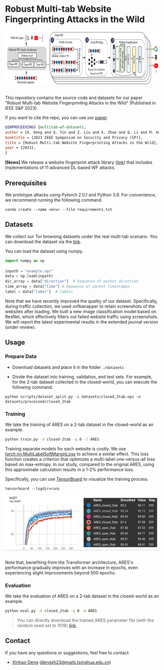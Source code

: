 # Robust Multi-tab Website Fingerprinting Attacks in the Wild

<p align="center">
<img src=".\figs\ARES.png" height = "180" alt="" align=center />
<br><br>
</p>


This repository contains the source code and datasets for our paper "Robust Multi-tab Website Fingerprinting Attacks in the Wild" (Published in IEEE S&P 2023).


If you want to cite the repo, you can use our [paper](https://www.computer.org/csdl/proceedings-article/sp/2023/933600b005/1NrbYpaG652).
```bibtex
@INPROCEEDINGS {multitab-wf-datasets,
author = {X. Deng and Q. Yin and Z. Liu and X. Zhao and Q. Li and M. Xu and K. Xu and J. Wu},
booktitle = {2023 IEEE Symposium on Security and Privacy (SP)},
title = {Robust Multi-tab Website Fingerprinting Attacks in the Wild},
year = {2023},
}
```

**[News]** We release a website fingerprint attack library ([link](https://github.com/Xinhao-Deng/Website-Fingerprinting-Library)) that includes implementations of 11 advanced DL-based WF attacks.


## Prerequisites

We prototype attacks using Pytorch 2.0.1 and Python 3.8. For convenience, we recommend running the following command.

```
conda create --name <env> --file requirements.txt
```


## Datasets

We collect our Tor browsing datasets under the real multi-tab scenario. You can download the dataset via the [link](https://drive.google.com/file/d/1akeBzeGLfnzgmD0Qt196WshwgbsYMnnS/view?usp=sharing).

You can load the dataset using numpy.

```python
import numpy as np

inpath = "example.npz"
data = np.load(inpath)
dir_array = data["direction"]  # Sequence of packet direction
time_array = data["time"] # Sequence of packet timestamps
label = data["label"]  # labels
```

Note that we have recently improved the quality of our dataset. Specifically, during traffic collection, we used xvfbwrapper to retain screenshots of the websites after loading. We built a new image classification model based on ResNet, which effectively filters out failed website traffic using screenshots. We will report the latest experimental results in the extended journal version (under review).

## Usage

### Prepare Data

- Download datasets and place it in the folder `./datasets`

- Divide the dataset into training, validation, and test sets. 
For example, for the 2-tab dataset collected in the closed-world, you can execute the following command.

```
python scripts/dataset_split.py -i datasets/closed_2tab.npz -o datasets/processed/closed_2tab
```

### Training

We take the training of ARES on a 2-tab dataset in the closed-world as an example.

```sh
python train.py -d closed-2tab -g 0 -l ARES
```

Training separate models for each website is costly. We use [torch.nn.MultiLabelSoftMarginLoss](https://pytorch.org/docs/stable/generated/torch.nn.MultiLabelSoftMarginLoss.html) to achieve a similar effect. This loss function creates a criterion that optimizes a multi-label one-versus-all loss based on max-entropy. In our study, compared to the original ARES, using this approximate calculation results in a 1-2% performance loss.

Specifically, you can use [TensorBoard](https://pytorch.org/docs/stable/tensorboard.html) to visualize the training process.

```
tensorboard --logdir=runs
```

<p align="center">
<img src=".\figs/tensorboard.png" height = "180" alt="" align=center />
<br><br>
</p>

Note that, benefiting from the Transformer architecture, ARES's performance gradually improves with an increase in epochs, even experiencing slight improvements beyond 500 epochs.


### Evaluation

We take the evaluation of ARES on a 2-tab dataset in the closed-world as an example.

```sh
python eval.py -d closed_2tab -g 0 -m ARES
```

> You can directly download the trained ARES parameter file (with the random seed set to 1018) [link](https://drive.google.com/drive/folders/1wKMlky_G-x_1IxJg6YgnKt3GFFyTOPrK?usp=sharing).


## Contact

If you have any questions or suggestions, feel free to contact:

- [Xinhao Deng](https://xinhao-deng.github.io/) (dengxh23@mails.tsinghua.edu.cn)


